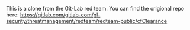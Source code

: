 This is a clone from the Git-Lab red team. You can find the origional repo here: https://gitlab.com/gitlab-com/gl-security/threatmanagement/redteam/redteam-public/cfClearance
